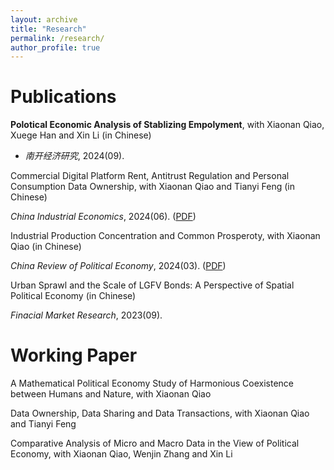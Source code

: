 ```yaml
---
layout: archive
title: "Research"
permalink: /research/
author_profile: true
---
```


Publications
======
**Polotical Economic Analysis of Stablizing Empolyment**, with Xiaonan Qiao, Xuege Han and Xin Li (in Chinese)

* *南开经济研究*, 2024(09).

Commercial Digital Platform Rent, Antitrust Regulation and Personal Consumption Data Ownership, with Xiaonan Qiao and Tianyi Feng (in Chinese)

*China Industrial Economics*, 2024(06). ([PDF](../assets/Commercial.pdf))

Industrial Production Concentration and Common Prosperoty, with Xiaonan Qiao (in Chinese)

*China Review of Political Economy*, 2024(03). ([PDF](../assets/Concentration.pdf))

Urban Sprawl and the Scale of LGFV Bonds: A Perspective of Spatial Political Economy (in Chinese)

*Finacial Market Research*, 2023(09).

Working Paper
======
A Mathematical Political Economy Study of Harmonious Coexistence between Humans and Nature, with Xiaonan Qiao

Data Ownership, Data Sharing and Data Transactions, with Xiaonan Qiao and Tianyi Feng

Comparative Analysis of Micro and Macro Data in the View of Political Economy, with Xiaonan Qiao, Wenjin Zhang and Xin Li
